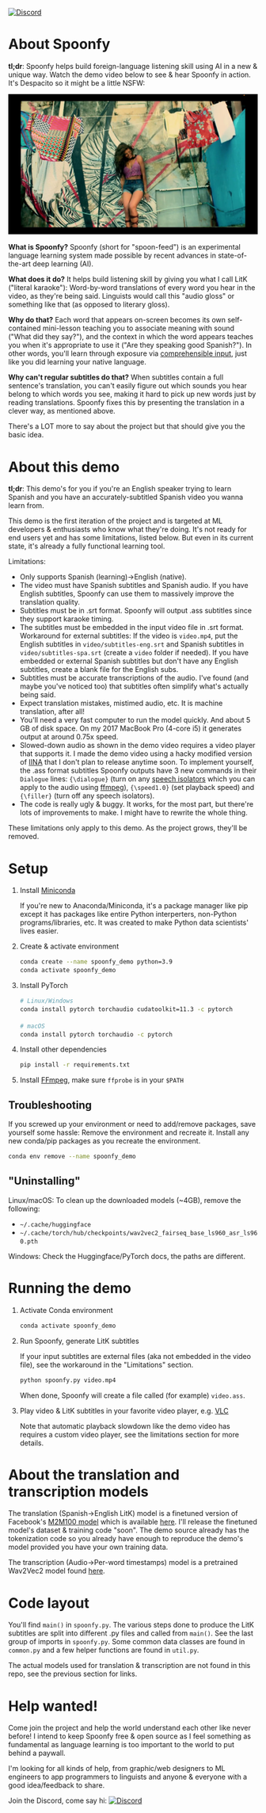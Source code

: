 [![Discord](https://badgen.net/badge/icon/discord?icon=discord&label)](https://discord.gg/7wcZZzeSQk)

# About Spoonfy
**tl;dr**: Spoonfy helps build foreign-language listening skill using AI in a new & unique way. Watch the demo video below to see & hear Spoonfy in action. It's Despacito so it might be a little NSFW:

[![Watch the video](thumbnail.jpg)](https://drive.google.com/file/d/12qYKv_yaqGr9GWvHPtE9ng2foJVPfpoE/view?usp=sharing)

**What is Spoonfy?** Spoonfy (short for "spoon-feed") is an experimental language learning system made possible by recent advances in state-of-the-art deep learning (AI).

**What does it do?** It helps build listening skill by giving you what I call LitK ("literal karaoke"): Word-by-word translations of every word you hear in the video, as they're being said. Linguists would call this "audio gloss" or something like that (as opposed to literary gloss).

**Why do that?** Each word that appears on-screen becomes its own self-contained mini-lesson teaching you to associate meaning with sound ("What did they say?"), and the context in which the word appears teaches you when it's appropriate to use it ("Are they speaking good Spanish?"). In other words, you'll learn through exposure via [comprehensible input](https://en.wikipedia.org/wiki/Input_hypothesis), just like you did learning your native language.

**Why can't regular subtitles do that?** When subtitles contain a full sentence's translation, you can't easily figure out which sounds you hear belong to which words you see, making it hard to pick up new words just by reading translations. Spoonfy fixes this by presenting the translation in a clever way, as mentioned above.

There's a LOT more to say about the project but that should give you the basic idea.

# About this demo
**tl;dr**: This demo's for you if you're an English speaker trying to learn Spanish and you have an accurately-subtitled Spanish video you wanna learn from.

This demo is the first iteration of the project and is targeted at ML developers & enthusiasts who know what they're doing. It's not ready for end users yet and has some limitations, listed below. But even in its current state, it's already a fully functional learning tool.

Limitations:
- Only supports Spanish (learning)->English (native).
- The video must have Spanish subtitles and Spanish audio. If you have English subtitles, Spoonfy can use them to massively improve the translation quality.
- Subtitles must be in .srt format. Spoonfy will output .ass subtitles since they support karaoke timing.
- The subtitles must be embedded in the input video file in .srt format. Workaround for external subtitles: If the video is `video.mp4`, put the English subtitles in `video/subtitles-eng.srt` and Spanish subtitles in `video/subtitles-spa.srt` (create a `video` folder if needed). If you have embedded or external Spanish subtitles but don't have any English subtitles, create a blank file for the English subs.
- Subtitles must be accurate transcriptions of the audio. I've found (and maybe you've noticed too) that subtitles often simplify what's actually being said.
- Expect translation mistakes, mistimed audio, etc. It is machine translation, after all!
- You'll need a very fast computer to run the model quickly. And about 5 GB of disk space. On my 2017 MacBook Pro (4-core i5) it generates output at around 0.75x speed.
- Slowed-down audio as shown in the demo video requires a video player that supports it. I made the demo video using a hacky modified version of [IINA](https://iina.io) that I don't plan to release anytime soon. To implement yourself, the .ass format subtitles Spoonfy outputs have 3 new commands in their `Dialogue` lines: `{\dialogue}` (turn on any [speech isolators](https://github.com/GregorR/rnnoise-models) which you can apply to the audio using [ffmpeg](https://ffmpeg.org/ffmpeg-filters.html#arnndn)), `{\speed1.0}` (set playback speed) and `{\filler}` (turn off any speech isolators).
- The code is really ugly & buggy. It works, for the most part, but there're lots of improvements to make. I might have to rewrite the whole thing.

These limitations only apply to this demo. As the project grows, they'll be removed.

# Setup
1. Install [Miniconda](https://docs.conda.io/en/latest/miniconda.html)

    If you're new to Anaconda/Miniconda, it's a package manager like pip except it has packages like entire Python interperters, non-Python programs/libraries, etc. It was created to make Python data scientists' lives easier.
1. Create & activate environment
    ```bash
    conda create --name spoonfy_demo python=3.9
    conda activate spoonfy_demo
    ```
1. Install PyTorch
    ```bash
    # Linux/Windows
    conda install pytorch torchaudio cudatoolkit=11.3 -c pytorch

    # macOS
    conda install pytorch torchaudio -c pytorch
    ```
1. Install other dependencies
    ```bash
    pip install -r requirements.txt
    ```
1. Install [FFmpeg](https://ffmpeg.org), make sure `ffprobe` is in your `$PATH`

## Troubleshooting
If you screwed up your environment or need to add/remove packages, save yourself some hassle: Remove the environment and recreate it. Install any new conda/pip packages as you recreate the environment.
```bash
conda env remove --name spoonfy_demo
```

## "Uninstalling"
Linux/macOS: To clean up the downloaded models (~4GB), remove the following:
- `~/.cache/huggingface`
- `~/.cache/torch/hub/checkpoints/wav2vec2_fairseq_base_ls960_asr_ls960.pth`

Windows: Check the Huggingface/PyTorch docs, the paths are different.

# Running the demo
1. Activate Conda environment
    ```bash
    conda activate spoonfy_demo
    ```
1. Run Spoonfy, generate LitK subtitles
    
    If your input subtitles are external files (aka not embedded in the video file), see the workaround in the "Limitations" section.
    ```bash
    python spoonfy.py video.mp4
    ```
    When done, Spoonfy will create a file called (for example) `video.ass`.
1. Play video & LitK subtitles in your favorite video player, e.g. [VLC](https://www.videolan.org/vlc/)
    
    Note that automatic playback slowdown like the demo video has requires a custom video player, see the limitations section for more details.

# About the translation and transcription models
The translation (Spanish->English LitK) model is a finetuned version of Facebook's [M2M100 model](https://huggingface.co/facebook/m2m100_418M) which is available [here](https://huggingface.co/athairus/m2m100_418M_finetuned_litk_es_en). I'll release the finetuned model's dataset & training code "soon". The demo source already has the tokenization code so you already have enough to reproduce the demo's model provided you have your own training data.

The transcription (Audio->Per-word timestamps) model is a pretrained Wav2Vec2 model found [here](https://huggingface.co/jonatasgrosman/wav2vec2-large-xlsr-53-spanish).

# Code layout
You'll find `main()` in `spoonfy.py`. The various steps done to produce the LitK subtitles are split into different .py files and called from `main()`. See the last group of imports in `spoonfy.py`. Some common data classes are found in `common.py` and a few helper functions are found in `util.py`.

The actual models used for translation & transcription are not found in this repo, see the previous section for links.

# Help wanted!
Come join the project and help the world understand each other like never before! I intend to keep Spoonfy free & open source as I feel something as fundamental as language learning is too important to the world to put behind a paywall.

I'm looking for all kinds of help, from graphic/web designers to ML engineers to app programmers to linguists and anyone & everyone with a good idea/feedback to share.

Join the Discord, come say hi: [![Discord](https://badgen.net/badge/icon/discord?icon=discord&label)](https://discord.gg/7wcZZzeSQk)

